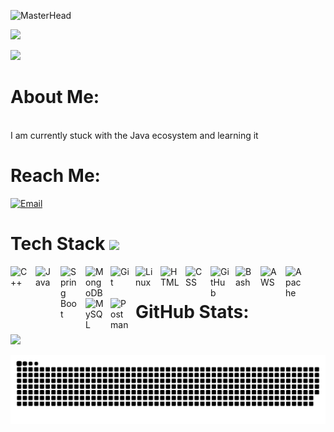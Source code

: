 ![MasterHead](https://i.pinimg.com/originals/ca/26/2e/ca262e0354eea311c41134c3e4bc3bc2.gif?alt=media&token=91c0c7b2-93c3-4029-b011-1a8703c5730d)

[![](https://visitcount.itsvg.in/api?id=Mayurdpatil67&icon=5&color=13)](https://visitcount.itsvg.in)

<p>
  <img src="https://readme-typing-svg.herokuapp.com?font=IBM+Plex+Sans&color=00FF00&size=20&lines=Hi..!;My+name+is+Mayur..;A+programmer+|+developer..;Always+learning+new+things..." />
</p>

# About Me:
<br>I am currently stuck with the Java ecosystem and learning it <br>

# Reach Me:
[![Email](https://img.shields.io/badge/Email-D14836.svg?logo=gmail&logoColor=white)](mailto:mayur.patil6911@gmail.com)

# Tech Stack <img src="https://media2.giphy.com/media/QssGEmpkyEOhBCb7e1/giphy.gif?cid=ecf05e47a0n3gi1bfqntqmob8g9aid1oyj2wr3ds3mg700bl&rid=giphy.gif" width=32px>

<img align="left" alt="C++" width="30px" style="padding-right:10px;" src="https://cdn.jsdelivr.net/gh/devicons/devicon/icons/cplusplus/cplusplus-line.svg" />
<img align="left" alt="Java" width="30px" style="padding-right:10px;" src="https://cdn.jsdelivr.net/gh/devicons/devicon/icons/java/java-original.svg" />
<img align="left" alt="Spring Boot" width="30px" style="padding-right:10px;" src="https://img.icons8.com/?size=100&id=2oBx9FpXcbLa&format=png&color=000000" />
<img align="left" alt="MongoDB" width="30px" style="padding-right:10px;" src="https://cdn.jsdelivr.net/gh/devicons/devicon/icons/mongodb/mongodb-original.svg" />
<img align="left" alt="Git" width="30px" style="padding-right:10px;" src="https://cdn.jsdelivr.net/gh/devicons/devicon/icons/git/git-original.svg" />
<img align="left" alt="Linux" width="30px" style="padding-right:10px;" src="https://cdn.jsdelivr.net/gh/devicons/devicon/icons/linux/linux-original.svg" />
<img align="left" alt="HTML" width="30px" style="padding-right:10px;" src="https://cdn.jsdelivr.net/gh/devicons/devicon/icons/html5/html5-plain.svg" />
<img align="left" alt="CSS" width="30px" style="padding-right:10px;" src="https://cdn.jsdelivr.net/gh/devicons/devicon/icons/css3/css3-plain.svg" />
<img align="left" alt="GitHub" width="30px" style="padding-right:10px;" src="https://cdn.jsdelivr.net/gh/devicons/devicon/icons/github/github-original.svg" />
<img align="left" alt="Bash" width="30px" style="padding-right:10px;" src="https://cdn.jsdelivr.net/gh/devicons/devicon/icons/bash/bash-original.svg" />
<img align="left" alt="AWS" width="30px" style="padding-right:10px;" src="https://cdn.jsdelivr.net/gh/devicons/devicon/icons/amazonwebservices/amazonwebservices-original-wordmark.svg" />
<img align="left" alt="Apache" width="30px" style="padding-right:10px;" src="https://cdn.jsdelivr.net/gh/devicons/devicon/icons/apache/apache-original.svg" />
<img align="left" alt="MySQL" width="30px" style="padding-right:10px;" src="https://cdn.jsdelivr.net/gh/devicons/devicon/icons/mysql/mysql-original.svg" />
<img align="left" alt="Postman" width="30px" style="padding-right:10px;" src="https://www.vectorlogo.zone/logos/getpostman/getpostman-icon.svg" />

<br/> 

# GitHub Stats:
![](https://github-readme-streak-stats.herokuapp.com/?user=Mayurdpatil67&theme=midnight-purple&hide_border=true)<br/>

<p align="center">
  <img  src="https://raw.githubusercontent.com/Elanza-48/Elanza-48/main/resources/img/github-contribution-grid-snake.svg" alt="example" />
</p>

